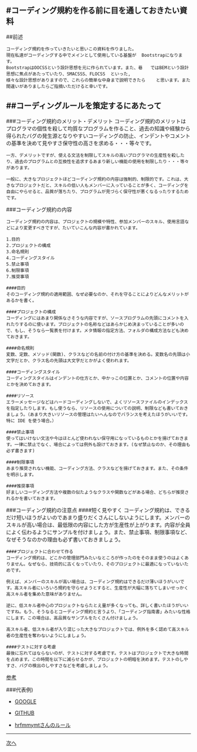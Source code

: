 #コーディング規約を作る前に目を通しておきたい資料
---

##前述

	コーディング規約を作っていきたいと思いこの資料を作りました。
	現在私達がコーディングする中でメインとして使用している基盤が	Bootstrapになります。
	BootstrapはOOCSSという設計思想を元に作られています。また、巷	ではBEMという設計思想に焦点があたっていたり、SMACSSS、FLOCSS	といった,
	様々な設計思想がありますので、これらの簡単な中身まで説明できたら	と思います。また間違いがありましたらご指摘いただけると幸いです。






##コーディングルールを策定するにあたって
---


###コーディング規約のメリット・デメリット
	コーディング規約のメリットはプログラマの個性を殺して均質なプログラムを作ること、過去の知識や経験から得られたバグの発生源となりやすいコーディングの防止、インデントやコメントの基準を決めて見やすさ保守性の高さを求める・・・等々です。

	一方、デメリットですが、使える文法を制限してスキルの高いプログラマの生産性を殺したり、過去のプログラムとの互換性を追求するあまり新しい機能の使用を制限したり・・・等々があります。

	一般に、大きなプロジェクトほどコーディング規約の内容は強制的、制限的です。これは、大きなプロジェクトだと、スキルの低い人もメンバーに入っていることが多く、コーディングを自由にやらせると、品質が落ちたり、プログラムが見づらく保守性が悪くなるったりするためです。

###コーディング規約の内容

	コーディング規約の内容は、プロジェクトの規模や特性、参加メンバーのスキル、使用言語などにより変更すべきですが、たいていこんな内容が書かれています。

	1.目的
	2.プロジェクトの構成
	3.命名規則
	4.コーディングスタイル
	5.禁止事項
	6.制限事項
	7.推奨事項

	####目的
	そのコーディング規約の適用範囲、なぜ必要なのか、それを守ることによりどんなメリットがあるかを書く。

	####プロジェクトの構成
	コーディングにはあまり関係なさそうな内容ですが、ソースプログラムの先頭にコメントを入れたりするのに使います。プロジェクトの名称などはあらかじめ決まっていることが多いので、もし、そうなら一覧表を付けます。メタ情報の指定方法、フォルダの構成方法なども決めておきます。

	####命名規則
	変数、定数、メソッド(関数)、クラスなどの名前の付け方の基準を決める。変数名の先頭は小文字だとか、クラス名の先頭は大文字だとかがよく使われます。

	####コーディングスタイル
	コーディングスタイルはインデントの仕方とか、中かっこの位置とか、コメントの位置や内容とかを決めておきます。

	####リソース
	エラーメッセージなどはハードコーディングしないで、よくリソースファイルのインデックスを指定したりします。もし使うなら、リソースの使用についての説明、制限なども書いておきましょう。（あまり大きいリソースの管理はたいへんなのでバランスを考えたほうがいいです。特に IDE を使う場合。）

	####禁止事項
	使ってはいけない文法や今はほとんど使われない保守用になっているものとかを揚げておきます。一律に禁止でなく、場合によっては例外も設けておきます。(なぜ禁止なのか、その理由も必ず書きます)

	####制限事項
	あまり推奨されない機能、コーディング方法、クラスなどを揚げておきます。また、その条件を明示します。

	####推奨事項
	好ましいコーディング方法や複数の似たようなクラスや関数などがある場合、どちらが推奨されるかを書いておきます。

###コーディング規約の注意点
	####短く見やすく
	コーディング規約は、できるだけ短いほうがよいのであまり盛りだくさんにしないようにします。メンバーのスキルが高い場合は、最低限の内容にした方が生産性が上がります。内容が全員によく伝わるようにサンプルを付けましょう。また、禁止事項、制限事項など、なぜそうなのかの理由も必ず書いておきましょう。

	####プロジェクトに合わせて作る
	コーディング規約は、どこかの管理部門みたいなところが作ったのをそのまま使うのはよくありません。なぜなら、技術的に古くなっていたり、そのプロジェクトに最適になっていないためです。

	例えば、メンバーのスキルが高い場合は、コーディング規約はできるだけ薄いほうがいいです。高スキル者にいろいろ規約を守らせようとすると、生産性が大幅に落ちてしまいせっかく高スキル者を集めた意味がありません。

	逆に、低スキル者中心のプロジェクトならたとえ量が多くなっても、詳しく書いたほうがいいですね。もう、そうなるとコーディング規約と言うより、「コーディング指南書」みたいな性格にします。この場合は、高品質なサンプルをたくさん付けましょう。

	高スキル者、低スキル者が入り混じった大きなプロジェクトでは、例外を多く認めて高スキル者の生産性を奪わないようにしましょう。

	####テストに対する考慮
	最後に忘れてはならないのが、テストに対する考慮です。テストはプロジェクトで大きな時間を占めます。この時間を以下に減らせるかが、プロジェクトの明暗を決めます。テストのしやすさ、バグの検出のしやすさなどを考慮しましょう。

[参考](http://bonk.red/articles/project/coding_rule.html "参考")



###代表例)

- [GOOGLE](https://google.github.io/styleguide/htmlcssguide.xml "google")

- [GITHUB](http://primercss.io/scaffolding/ "GITHUB")

- [hrfmmymtさんのルール](https://gist.github.com/hrfmmymt/ec97be24892b095208ef "コーディングルール") 



---
[次へ](02/README.md "次へ")







